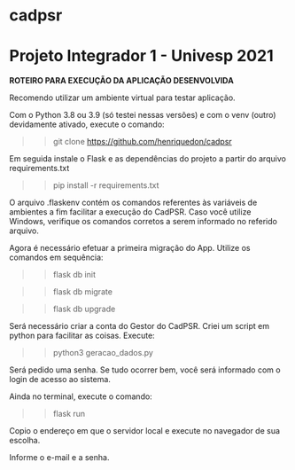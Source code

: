 # cadpsr
# Projeto Integrador 1 - Univesp 2021

**ROTEIRO PARA EXECUÇÃO DA APLICAÇÃO DESENVOLVIDA**

Recomendo utilizar um ambiente virtual para testar aplicação.

Com o Python 3.8 ou 3.9 (só testei nessas versões) e com o venv (outro) devidamente ativado, execute o comando:

>> git clone https://github.com/henriquedon/cadpsr

Em seguida instale o Flask e as dependências do projeto a partir do arquivo requirements.txt

>> pip install -r requirements.txt

O arquivo .flaskenv contém os comandos referentes às variáveis de ambientes a fim facilitar a execução do CadPSR. Caso você utilize Windows,
verifique os comandos corretos a serem informado no referido arquivo.

Agora é necessário efetuar a primeira migração do App. Utilize os comandos em sequência:

>> flask db init

>> flask db migrate

>> flask db upgrade

Será necessário criar a conta do Gestor do CadPSR. Criei um script em python para facilitar as coisas. Execute:

>> python3 geracao_dados.py

Será pedido uma senha.
Se tudo ocorrer bem, você será informado com o login de acesso ao sistema.

Ainda no terminal, execute o comando:

>> flask run

Copio o endereço em que o servidor local e execute no navegador de sua escolha.

Informe o e-mail e a senha.


